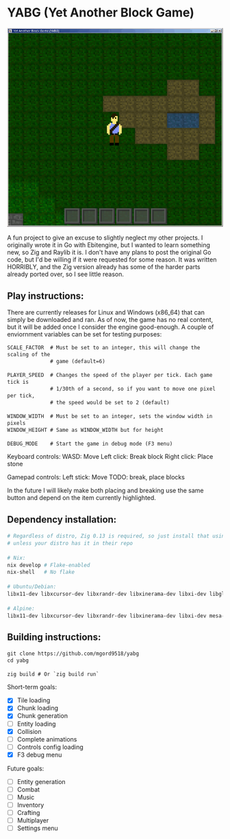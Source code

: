 # YABG (Yet Another Block Game)

<p align="center"><img src="resources/yabg.png"/></p>

A fun project to give an excuse to slightly neglect my other projects.
I originally wrote it in Go with Ebitengine, but I wanted to learn something
new, so Zig and Raylib it is. I don't have any plans to post the original Go
code, but I'd be willing if it were requested for some reason. It was written
HORRIBLY, and the Zig version already has some of the harder parts already
ported over, so I see little reason.

## Play instructions:

There are currently releases for Linux and Windows (x86_64) that can simply be
downloaded and ran. As of now, the game has no real content, but it will be
added once I consider the engine good-enough. A couple of enviornment variables
can be set for testing purposes:
```
SCALE_FACTOR  # Must be set to an integer, this will change the scaling of the
              # game (default=6)

PLAYER_SPEED  # Changes the speed of the player per tick. Each game tick is
              # 1/30th of a second, so if you want to move one pixel per tick,
			  # the speed would be set to 2 (default)

WINDOW_WIDTH  # Must be set to an integer, sets the window width in pixels
WINDOW_HEIGHT # Same as WINDOW_WIDTH but for height

DEBUG_MODE    # Start the game in debug mode (F3 menu)
```

Keyboard controls:
 WASD:        Move
 Left click:  Break block
 Right click: Place stone

Gamepad controls:
 Left stick:  Move
 TODO: break, place blocks

In the future I will likely make both placing and breaking use the same button
and depend on the item currently highlighted.

## Dependency installation:
```sh
# Regardless of distro, Zig 0.13 is required, so just install that using zigup
# unless your distro has it in their repo

# Nix:
nix develop # Flake-enabled
nix-shell   # No flake

# Ubuntu/Debian:
libx11-dev libxcursor-dev libxrandr-dev libxinerama-dev libxi-dev libgl-dev

# Alpine:
libx11-dev libxcursor-dev libxrandr-dev libxinerama-dev libxi-dev mesa-gl mesa-dev libc-dev pipewire
```

## Building instructions:
```
git clone https://github.com/mgord9518/yabg
cd yabg

zig build # Or `zig build run`
```

Short-term goals:
 - [X] Tile loading
 - [X] Chunk loading
 - [X] Chunk generation
 - [ ] Entity loading
 - [X] Collision
 - [ ] Complete animations
 - [ ] Controls config loading
 - [X] F3 debug menu

Future goals:
 - [ ] Entity generation
 - [ ] Combat
 - [ ] Music
 - [ ] Inventory
 - [ ] Crafting
 - [ ] Multiplayer
 - [ ] Settings menu
